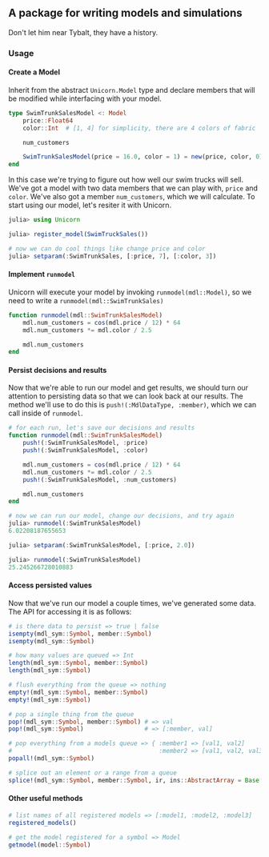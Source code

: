 ## A package for writing models and simulations

Don't let him near Tybalt, they have a history.

### Usage

#### Create a Model

Inherit from the abstract `Unicorn.Model` type and declare members that will be modified while interfacing with your model.

```julia
type SwimTrunkSalesModel <: Model
    price::Float64
    color::Int  # [1, 4] for simplicity, there are 4 colors of fabric

    num_customers

    SwimTrunkSalesModel(price = 16.0, color = 1) = new(price, color, 0)
end
```

In this case we're trying to figure out how well our swim trucks will sell. We've got a model with two data members that we can play with, `price` and `color`. We've also got a member `num_customers`, which we will calculate. To start using our model, let's resiter it with Unicorn.

```julia
julia> using Unicorn

julia> register_model(SwimTruckSales())

# now we can do cool things like change price and color
julia> setparam(:SwimTrunkSales, [:price, 7], [:color, 3])
```


#### Implement `runmodel`

Unicorn will execute your model by invoking `runmodel(mdl::Model)`, so we need to write a `runmodel(mdl::SwimTrunkSales)`

```julia
function runmodel(mdl::SwimTrunkSalesModel)
    mdl.num_customers = cos(mdl.price / 12) * 64
    mdl.num_customers *= mdl.color / 2.5

    mdl.num_customers
end
```


#### Persist decisions and results

Now that we're able to run our model and get results, we should turn our attention to persisting data so that we can look back at our results. The method we'll use to do this is `push!(:MdlDataType, :member)`, which we can call inside of `runmodel`.

```julia
# for each run, let's save our decisions and results
function runmodel(mdl::SwimTrunkSalesModel)
    push!(:SwimTrunkSalesModel, :price)
    push!(:SwimTrunkSalesModel, :color)

    mdl.num_customers = cos(mdl.price / 12) * 64
    mdl.num_customers *= mdl.color / 2.5
    push!(:SwimTrunkSalesModel, :num_customers)

    mdl.num_customers
end
```

```julia
# now we can run our model, change our decisions, and try again
julia> runmodel(:SwimTrunkSalesModel)
6.02208187655653

julia> setparam(:SwimTrunkSalesModel, [:price, 2.0])

julia> runmodel(:SwimTrunkSalesModel)
25.245266728010883

```


#### Access persisted values

Now that we've run our model a couple times, we've generated some data. The API for accessing it is as follows:

```julia
# is there data to persist => true | false
isempty(mdl_sym::Symbol, member::Symbol)
isempty(mdl_sym::Symbol)
```

```julia
# how many values are queued => Int
length(mdl_sym::Symbol, member::Symbol)
length(mdl_sym::Symbol)
```

```julia
# flush everything from the queue => nothing
empty!(mdl_sym::Symbol, member::Symbol)
empty!(mdl_sym::Symbol)
```

```julia
# pop a single thing from the queue
pop!(mdl_sym::Symbol, member::Symbol) # => val
pop!(mdl_sym::Symbol)                 # => [:member, val]
```

```julia
# pop everything from a models queue => { :member1 => [val1, val2]
#                                         :member2 => [val1, val2, val3] }
popall!(mdl_sym::Symbol)
```

```julia
# splice out an element or a range from a queue
splice!(mdl_sym::Symbol, member::Symbol, ir, ins::AbstractArray = Base._default_splice)
```


#### Other useful methods

```julia
# list names of all registered models => [:model1, :model2, :model3]
registered_models()
```

```julia
# get the model registered for a symbol => Model
getmodel(model::Symbol)
```
